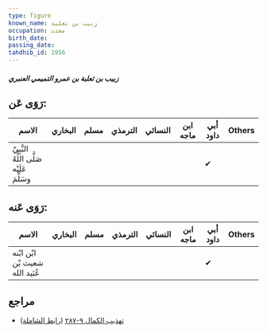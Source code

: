 ```yaml
---
type: figure
known_name: زبيب بن ثعلبة
occupation: محدث
birth_date:
passing_date:
tahdhib_id: 1956
---
```

##### زبيب بن ثعلبة بن عمرو التميمي العنبري

## رَوَى عَن:
| الاسم                                     | البخاري | مسلم | الترمذي | النسائي | ابن ماجه | أبي داود | Others |
| ----------------------------------------- | ------- | ---- | ------- | ------- | -------- | -------- | ------ |
| النَّبِيّ صَلَّى اللَّهُ عَلَيْه وسَلَّمَ |         |      |         |         |          | ✔        |        |
## رَوَى عَنه:
| الاسم                           | البخاري | مسلم | الترمذي | النسائي | ابن ماجه | أبي داود | Others |
| ------------------------------- | ------- | ---- | ------- | ------- | -------- | -------- | ------ |
| ابْن ابْنه شعيث بْن عُبَيد الله |         |      |         |         |          | ✔        |        |
## مراجع
- [تهذيب الكمال ٩-٢٨٧](obsidian://open?vault=Tahdhib-al-Kamal&file=Figures/١٩٥٦-زبيب%20بن%20ثعلبة%20بن%20عمرو%20التميمي%20العنبري) ([رابط الشاملة](https://shamela.ws/book/3722/4527))